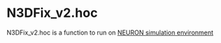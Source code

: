 # N3DFix_v2.hoc

N3DFix_v2.hoc is a function to run on [NEURON simulation environment](https://neuron.yale.edu/neuron/)
